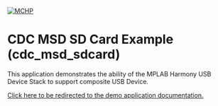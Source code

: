 

[![MCHP](https://www.microchip.com/ResourcePackages/Microchip/assets/dist/images/logo.png)](https://www.microchip.com)

# CDC MSD SD Card Example (cdc_msd_sdcard)

This application demonstrates the ability of the MPLAB Harmony USB Device Stack to support composite USB Device. 

[Click here to be redirected to the demo application documentation.](https://onlinedocs.microchip.com/v2/keyword-lookup?keyword=USB_APPS_DEVICE_CDC_MSD_SD_CARD_EXAMPLE&redirect=true)
